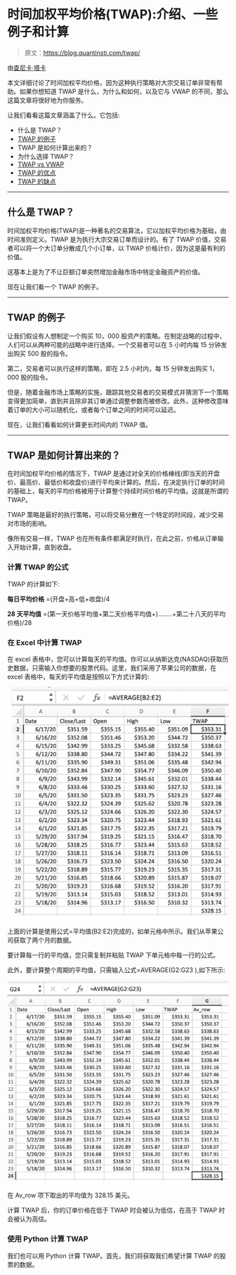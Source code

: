 # 时间加权平均价格(TWAP):介绍、一些例子和计算

> 原文：<https://blog.quantinsti.com/twap/>

由[查尼卡·塔卡](https://www.linkedin.com/in/chainika-bahl-thakar-b32971155/)

本文详细讨论了时间加权平均价格，因为这种执行策略对大宗交易订单非常有帮助。如果你想知道 TWAP 是什么，为什么和如何，以及它与 VWAP 的不同，那么这篇文章将很好地为你服务。

让我们看看这篇文章涵盖了什么。它包括:

*   什么是 TWAP？
*   [TWAP 的例子](#example-of-twap)
*   TWAP 是如何计算出来的？
*   为什么选择 TWAP？
*   [TWAP vs VWAP](#twap-vs-vwap)
*   [TWAP 的优点](#pros-of-twap)
*   [TWAP 的缺点](#cons-of-twap)

* * *

## 什么是 TWAP？

时间加权平均价格(TWAP)是一种著名的交易算法，它以加权平均价格为基础，由时间准则定义。TWAP 是为执行大宗交易订单而设计的。有了 TWAP 价值，交易者可以将一个大订单分散成几个小订单，以 TWAP 价格计价，因为这是最有利的价值。

这基本上是为了不让巨额订单突然增加金融市场中特定金融资产的价值。

现在让我们看一个 TWAP 的例子。

* * *

## TWAP 的例子

让我们假设有人想制定一个购买 10，000 股资产的策略。在制定战略的过程中，人们可以从两种可能的战略中进行选择。一个交易者可以在 5 小时内每 15 分钟发出购买 500 股的指令。

第二，交易者可以执行这样的策略，即在 2.5 小时内，每 15 分钟发出购买 1，000 股的指令。

但是，随着金融市场上策略的实施，跟踪其他交易者的交易模式并猜测下一个策略变得更加简单，直到并且除非其订单通过调整参数而被修改。此外，这种修改意味着订单的大小可以随机化，或者每个订单之间的时间可以延迟。

现在，让我们看看如何计算更长时间内的 TWAP 值。

* * *

## TWAP 是如何计算出来的？

在时间加权平均价格的情况下，TWAP 是通过对全天的价格棒线(即当天的开盘价、最高价、最低价和收盘价)进行平均来计算的。然后，在决定执行订单的时间的基础上，每天的平均价格被用于计算整个持续时间价格的平均值。这就是所谓的 TWAP。

TWAP 策略是最好的执行策略，可以将交易分散在一个特定的时间段，减少交易对市场的影响。

像所有交易一样，TWAP 也在所有条件都满足时执行，在此之前，价格从订单输入开始计算，直到收盘。

### 计算 TWAP 的公式

TWAP 的计算如下:

**每日平均价格** =(开盘+高+低+收盘)/4

**28 天平均值** =(第一天价格平均值+第二天价格平均值+)........+第二十八天的平均价格)/28

### 在 Excel 中计算 TWAP

在 excel 表格中，您可以计算每天的平均值。你可以从纳斯达克(NASDAQ)获取历史数据，只需输入你想要的股票代码。这里，我们采用了苹果公司的数据，在 excel 表格中，每天的平均值是按照以下方式计算的:

![twap calculation of the average of each day in the excel](img/9a4eb275addbc150a91b7b6c04618e4c.png)

上面的计算是使用公式=平均值(B2:E2)完成的，如单元格中所示。我们从苹果公司获取了两个月的数据。

要计算每一行的平均值，您只需复制并粘贴 TWAP 下单元格中每一行的公式。

此外，要计算整个周期的平均值，只需输入公式=AVERAGE(G2:G23 ),如下所示:

![twap averaging the entire periods average](img/3a11af7e9dc832e90ef3da477915d237.png)

在 Av_row 项下取出的平均值为 328.15 美元。

计算 TWAP 后，你的订单价格在低于 TWAP 时会被认为低估，在高于 TWAP 时会被认为高估。

### 使用 Python 计算 TWAP

我们也可以用 Python 计算 TWAP。首先，我们将获取我们希望计算 TWAP 的股票的数据。